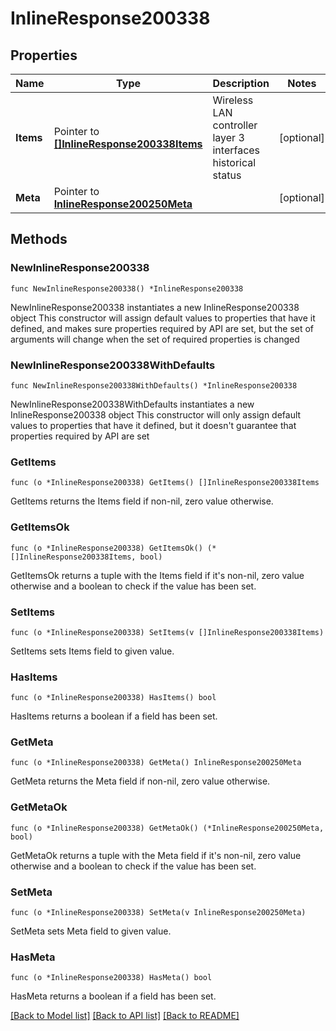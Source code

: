 # InlineResponse200338

## Properties

Name | Type | Description | Notes
------------ | ------------- | ------------- | -------------
**Items** | Pointer to [**[]InlineResponse200338Items**](InlineResponse200338Items.md) | Wireless LAN controller layer 3 interfaces historical status | [optional] 
**Meta** | Pointer to [**InlineResponse200250Meta**](InlineResponse200250Meta.md) |  | [optional] 

## Methods

### NewInlineResponse200338

`func NewInlineResponse200338() *InlineResponse200338`

NewInlineResponse200338 instantiates a new InlineResponse200338 object
This constructor will assign default values to properties that have it defined,
and makes sure properties required by API are set, but the set of arguments
will change when the set of required properties is changed

### NewInlineResponse200338WithDefaults

`func NewInlineResponse200338WithDefaults() *InlineResponse200338`

NewInlineResponse200338WithDefaults instantiates a new InlineResponse200338 object
This constructor will only assign default values to properties that have it defined,
but it doesn't guarantee that properties required by API are set

### GetItems

`func (o *InlineResponse200338) GetItems() []InlineResponse200338Items`

GetItems returns the Items field if non-nil, zero value otherwise.

### GetItemsOk

`func (o *InlineResponse200338) GetItemsOk() (*[]InlineResponse200338Items, bool)`

GetItemsOk returns a tuple with the Items field if it's non-nil, zero value otherwise
and a boolean to check if the value has been set.

### SetItems

`func (o *InlineResponse200338) SetItems(v []InlineResponse200338Items)`

SetItems sets Items field to given value.

### HasItems

`func (o *InlineResponse200338) HasItems() bool`

HasItems returns a boolean if a field has been set.

### GetMeta

`func (o *InlineResponse200338) GetMeta() InlineResponse200250Meta`

GetMeta returns the Meta field if non-nil, zero value otherwise.

### GetMetaOk

`func (o *InlineResponse200338) GetMetaOk() (*InlineResponse200250Meta, bool)`

GetMetaOk returns a tuple with the Meta field if it's non-nil, zero value otherwise
and a boolean to check if the value has been set.

### SetMeta

`func (o *InlineResponse200338) SetMeta(v InlineResponse200250Meta)`

SetMeta sets Meta field to given value.

### HasMeta

`func (o *InlineResponse200338) HasMeta() bool`

HasMeta returns a boolean if a field has been set.


[[Back to Model list]](../README.md#documentation-for-models) [[Back to API list]](../README.md#documentation-for-api-endpoints) [[Back to README]](../README.md)


